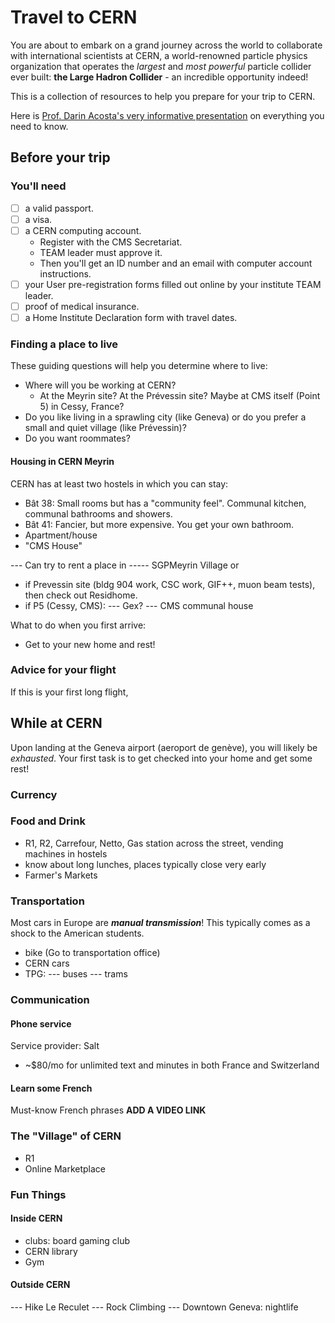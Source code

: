 # Travel to CERN

You are about to embark on a grand journey across the world to collaborate with international scientists at CERN,
a world-renowned particle physics organization that operates the *largest* and *most powerful* particle collider ever built: **the Large Hadron Collider** - an incredible opportunity indeed!

This is a collection of resources to help you prepare for your trip to CERN.

Here is [Prof. Darin Acosta's very informative presentation](../CERN/ProfDarinAcosta_NewStudentOrientationAtCERN.pdf) on everything you need to know.

## Before your trip

### You'll need

- [ ] a valid passport.
- [ ] a visa.
- [ ] a CERN computing account.
  - Register with the CMS Secretariat.
  - TEAM leader must approve it.
  - Then you'll get an ID number and an email with computer account instructions.
- [ ] your User pre-registration forms filled out online by your institute TEAM leader.
- [ ] proof of medical insurance.
- [ ] a Home Institute Declaration form with travel dates.

### Finding a place to live

These guiding questions will help you determine where to live:

- Where will you be working at CERN?
  - At the Meyrin site? At the Prévessin site? Maybe at CMS itself (Point 5) in Cessy, France?
- Do you like living in a sprawling city (like Geneva) or do you prefer a small and quiet village (like Prévessin)?
- Do you want roommates?

#### Housing in CERN Meyrin

CERN has at least two hostels in which you can stay:

- Bât 38: Small rooms but has a "community feel". Communal kitchen, communal bathrooms and showers.
- Bât 41: Fancier, but more expensive. You get your own bathroom.
- Apartment/house
- "CMS House"

--- Can try to rent a place in 
----- SGPMeyrin Village or 
- if Prevessin site (bldg 904 work, CSC work, GIF++, muon beam tests), then check out Residhome.
- if P5 (Cessy, CMS):
--- Gex?
--- CMS communal house

What to do when you first arrive:
- Get to your new home and rest!

### Advice for your flight

If this is your first long flight, 

## While at CERN

Upon landing at the Geneva airport (aeroport de genève), you will likely be *exhausted*.
Your first task is to get checked into your home and get some rest!

### Currency



### Food and Drink

- R1, R2, Carrefour, Netto, Gas station across the street, vending machines in hostels
- know about long lunches, places typically close very early
- Farmer's Markets

### Transportation

Most cars in Europe are ***manual transmission***! This typically comes as a shock to the American students.
- bike (Go to transportation office)
- CERN cars
- TPG:
--- buses
--- trams

### Communication

#### Phone service

Service provider: Salt

- ~$80/mo for unlimited text and minutes in both France and Switzerland

#### Learn some French

Must-know French phrases **ADD A VIDEO LINK**

### The "Village" of CERN

- R1
- Online Marketplace

### Fun Things

#### Inside CERN

- clubs: board gaming club
- CERN library
- Gym

#### Outside CERN

--- Hike Le Reculet
--- Rock Climbing
--- Downtown Geneva: nightlife

